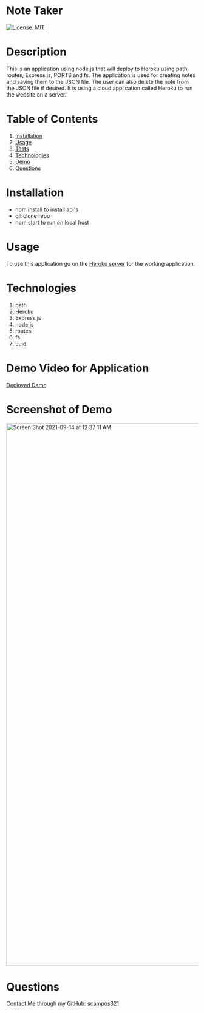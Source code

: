 # Note Taker 
[![License: MIT](https://img.shields.io/badge/License-MIT-yellow.svg)](https://opensource.org/licenses/MIT)
# Description

This is an application using node.js that will deploy to Heroku using path, routes, Express.js, PORTS and fs. The application is used for creating notes and saving them to the JSON file. The user can also delete the note from the JSON file if desired. It is using a cloud application called Heroku to run the website on a server.
# Table of Contents 

1. [Installation](#installation)
2. [Usage](#usage)
3. [Tests](#tests)
4. [Technologies](#Technologies)
5. [Demo](#DemoVideoForApplication)
6. [Questions](#Questions)

# Installation
* npm install to install api's
* git clone repo
* npm start to run on local host

# Usage 
To use this application go on the [Heroku server](https://stark-brook-30614.herokuapp.com/) for the working application.

# Technologies
1. path
2. Heroku
3. Express.js
4. node.js
5. routes
6. fs
7. uuid

# Demo Video for Application
[Deployed Demo](https://drive.google.com/file/d/1x-UCzYF0b_JILsxavIoK863BcFLsofAh/view)

# Screenshot of Demo
<img width="1430" alt="Screen Shot 2021-09-14 at 12 37 11 AM" src="https://user-images.githubusercontent.com/85428896/133195819-87cd3396-c6be-45b0-afaa-2715f59749cb.png">

# Questions 
Contact Me through my GitHub: scampos321